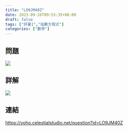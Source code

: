 ```yaml
---
title: "LO9JM40Z"
date: 2023-09-26T09:53:35+08:00
draft: false
tags: ["評量1","指數方程式"]
categories: ["數學"]
---
```

<!--more-->

## 問題
<img src="/posts/solution/LO9JM40Z-q.png">

## 詳解
<img src="/posts/solution/LO9JM40Z-sol.png">

## 連結

https://yoho.celestialstudio.net/question?id=LO9JM40Z
